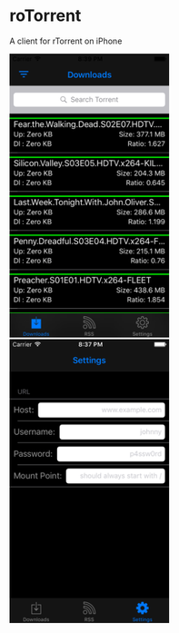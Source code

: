 # roTorrent

A client for rTorrent on iPhone

<img src="Torrents.png" alt="Torrents" height="500px" />
<img src="Settings.png" alt="Settings" height="500px" />


